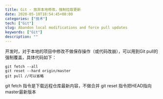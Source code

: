 ```yaml
---
title: Git - 放弃本地修改，强制拉取更新
date: 2020-05-10T18:54:45+08:00
categories: ["技术"]
tech: ["Git"]
slug: Abandon local modifications and force pull updates
keywords: ["Git"]
description: ""
---
```


开发时，对于本地的项目中修改不做保存操作（或代码改崩），可以用到Git pull的强制覆盖，具体代码如下：

```
git fetch --all
git reset --hard origin/master
git pull //可以省略
```

git fetch 指令是下载远程仓库最新内容，不做合并
git reset 指令把HEAD指向master最新版本